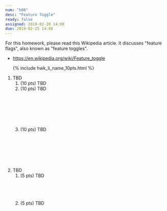 ```yaml
---
num: "h08"
desc: "Feature Toggle"
ready: false
assigned: 2019-02-20 14:00
due: 2019-02-25 14:00
---
```


<div style="display:none;">https://ucsb-cs48.github.io/w19/hwk/h08/</div>

For this homework, please read this Wikipedia article.  It discusses "feature flags", also known as "feature toggles".

* <https://en.wikipedia.org/wiki/Feature_toggle>



<ol>

{% include hwk_li_name_10pts.html %}

<li style="margin-bottom:8em;" markdown="1">  TBD


<ol>

<li style="margin-bottom:0em;" markdown="1"> (10 pts) TBD
</li>

<li style="margin-bottom:8em;" markdown="1"> (10 pts) TBD
</li>

<li style="margin-bottom:1em;" markdown="1"> (10 pts) TBD
</li>

</ol>

<div class="pagebreak">
</div>

</li>



<li markdown="1"> TBD


<ol>
<li style="margin-bottom:5em;" > (5 pts) TBD
</li>

<li style="margin-bottom:5em;" > (5 pts) TBD
</li>



</ol>
  
</li>




</ol>
